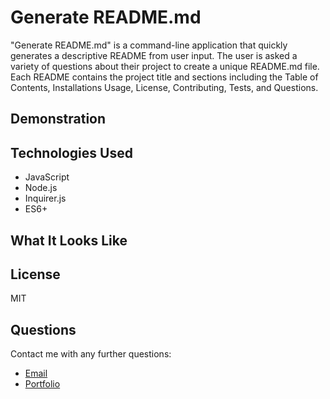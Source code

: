 # Generate README.md
"Generate README.md" is a command-line application that quickly generates a descriptive README from user input. The user is asked a variety of questions about their project to create a unique README.md file. Each README contains the project title and sections including the Table of Contents, Installations Usage, License, Contributing, Tests, and Questions. 


## Demonstration
<!-- Add video - linked or embed? -->

## Technologies Used
* JavaScript
* Node.js
* Inquirer.js
* ES6+

## What It Looks Like
<!-- screenshots + samedoc link to functionality demo vid -->

## License 
MIT

## Questions
Contact me with any further questions:
- [Email](i.cynthiagarcia@gmail.com) <br>
- [Portfolio](https://caersun.github.io/portfolio/)


  